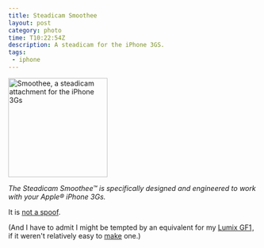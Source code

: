 ```yaml
---
title: Steadicam Smoothee
layout: post
category: photo
time: T10:22:54Z
description: A steadicam for the iPhone 3GS.
tags:
 - iphone
---
```


<img alt="Smoothee, a steadicam attachment for the iPhone 3Gs" title="Smoothee, a steadicam attachment for the iPhone 3Gs" class="clearfix" src="http://dl.dropbox.com/u/84981/blog/u/2010/01/steadicam-left.jpg" width="200" />

_The Steadicam Smoothee&#8482; is specifically designed and engineered to work with your Apple&#174; iPhone 3Gs._

It is [not a spoof](http://www.steadicam.com/smoothee_home.html).

(And I have to admit I might be tempted by an equivalent for my <a href="http://www.amazon.co.uk/gp/product/B002OB494G?ie=UTF8&amp;tag=submirespo-21&amp;linkCode=as2&amp;camp=1634&amp;creative=19450&amp;creativeASIN=B002OB494G">Lumix GF1</a><img src="http://www.assoc-amazon.co.uk/e/ir?t=submirespo-21&amp;l=as2&amp;o=2&amp;a=B002OB494G" width="1" height="1" alt="" style="border:none !important; margin:0px !important;" />, if it weren't relatively easy to [make](http://steadycam.org/) one.)